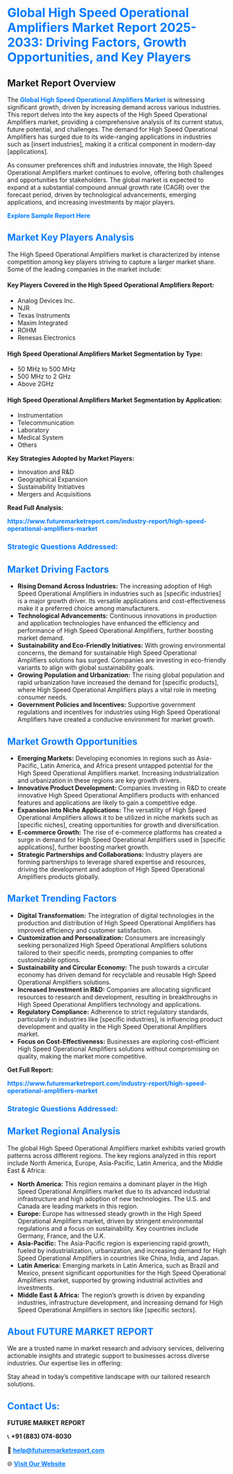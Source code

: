 <h1 style="color: #007BFF;">Global High Speed Operational Amplifiers Market Report 2025-2033: Driving Factors, Growth Opportunities, and Key Players</h1>

<section id="overview">
<h2>Market Report Overview</h2>
<p>The <a href="https://www.futuremarketreport.com/industry-report/high-speed-operational-amplifiers-market" style="color: #007BFF; text-decoration: none;"><strong>Global High Speed Operational Amplifiers Market</strong></a> is witnessing significant growth, driven by increasing demand across various industries. This report delves into the key aspects of the High Speed Operational Amplifiers market, providing a comprehensive analysis of its current status, future potential, and challenges. The demand for High Speed Operational Amplifiers has surged due to its wide-ranging applications in industries such as [insert industries], making it a critical component in modern-day [applications].</p>
<p>As consumer preferences shift and industries innovate, the High Speed Operational Amplifiers market continues to evolve, offering both challenges and opportunities for stakeholders. The global market is expected to expand at a substantial compound annual growth rate (CAGR) over the forecast period, driven by technological advancements, emerging applications, and increasing investments by major players.</p>
</section>

<section id="overview">
<p><a href="https://www.futuremarketreport.com/request-sample/reportId=81239" style="color: #007BFF; text-decoration: none;"><strong>Explore Sample Report Here</strong></a></p>
</section>

<section id="key-players">
<h2 style="color: #007BFF;">Market Key Players Analysis</h2>
<p>The High Speed Operational Amplifiers market is characterized by intense competition among key players striving to capture a larger market share. Some of the leading companies in the market include:</p>
<h4>Key Players Covered in the High Speed Operational Amplifiers Report:</h4>
<ul><li>Analog Devices Inc.</li><li>NJR</li><li>Texas Instruments</li><li>Maxim Integrated</li><li>ROHM</li><li>Renesas Electronics</li></ul>
<h4>High Speed Operational Amplifiers Market Segmentation by Type:</h4>
<ul><li>50 MHz to 500 MHz</li><li>500 MHz to 2 GHz</li><li>Above 2GHz</li></ul>

<h4>High Speed Operational Amplifiers Market Segmentation by Application:</h4>
<ul><li>Instrumentation</li><li>Telecommunication</li><li>Laboratory</li><li>Medical System</li><li>Others</li></ul>
<p><strong>Key Strategies Adopted by Market Players:</strong></p>
<ul>
<li>Innovation and R&D</li>
<li>Geographical Expansion</li>
<li>Sustainability Initiatives</li>
<li>Mergers and Acquisitions</li>
</ul>
</section>

<section>
<p><strong>Read Full Analysis: </strong></p><a href="https://www.futuremarketreport.com/industry-report/high-speed-operational-amplifiers-market" style="color: #007BFF; text-decoration: none;"><strong>https://www.futuremarketreport.com/industry-report/high-speed-operational-amplifiers-market</strong></a>
<h3 style="color: #007BFF;">Strategic Questions Addressed:</h3>
</section>

<section id="driving-factors">
<h2 style="color: #007BFF;">Market Driving Factors</h2>
<ul>
<li><strong>Rising Demand Across Industries:</strong> The increasing adoption of High Speed Operational Amplifiers in industries such as [specific industries] is a major growth driver. Its versatile applications and cost-effectiveness make it a preferred choice among manufacturers.</li>
<li><strong>Technological Advancements:</strong> Continuous innovations in production and application technologies have enhanced the efficiency and performance of High Speed Operational Amplifiers, further boosting market demand.</li>
<li><strong>Sustainability and Eco-Friendly Initiatives:</strong> With growing environmental concerns, the demand for sustainable High Speed Operational Amplifiers solutions has surged. Companies are investing in eco-friendly variants to align with global sustainability goals.</li>
<li><strong>Growing Population and Urbanization:</strong> The rising global population and rapid urbanization have increased the demand for [specific products], where High Speed Operational Amplifiers plays a vital role in meeting consumer needs.</li>
<li><strong>Government Policies and Incentives:</strong> Supportive government regulations and incentives for industries using High Speed Operational Amplifiers have created a conducive environment for market growth.</li>
</ul>
</section>

<section id="growth-opportunities">
<h2 style="color: #007BFF;">Market Growth Opportunities</h2>
<ul>
<li><strong>Emerging Markets:</strong> Developing economies in regions such as Asia-Pacific, Latin America, and Africa present untapped potential for the High Speed Operational Amplifiers market. Increasing industrialization and urbanization in these regions are key growth drivers.</li>
<li><strong>Innovative Product Development:</strong> Companies investing in R&D to create innovative High Speed Operational Amplifiers products with enhanced features and applications are likely to gain a competitive edge.</li>
<li><strong>Expansion into Niche Applications:</strong> The versatility of High Speed Operational Amplifiers allows it to be utilized in niche markets such as [specific niches], creating opportunities for growth and diversification.</li>
<li><strong>E-commerce Growth:</strong> The rise of e-commerce platforms has created a surge in demand for High Speed Operational Amplifiers used in [specific applications], further boosting market growth.</li>
<li><strong>Strategic Partnerships and Collaborations:</strong> Industry players are forming partnerships to leverage shared expertise and resources, driving the development and adoption of High Speed Operational Amplifiers products globally.</li>
</ul>
</section>

<section id="trending-factors">
<h2 style="color: #007BFF;">Market Trending Factors</h2>
<ul>
<li><strong>Digital Transformation:</strong> The integration of digital technologies in the production and distribution of High Speed Operational Amplifiers has improved efficiency and customer satisfaction.</li>
<li><strong>Customization and Personalization:</strong> Consumers are increasingly seeking personalized High Speed Operational Amplifiers solutions tailored to their specific needs, prompting companies to offer customizable options.</li>
<li><strong>Sustainability and Circular Economy:</strong> The push towards a circular economy has driven demand for recyclable and reusable High Speed Operational Amplifiers solutions.</li>
<li><strong>Increased Investment in R&D:</strong> Companies are allocating significant resources to research and development, resulting in breakthroughs in High Speed Operational Amplifiers technology and applications.</li>
<li><strong>Regulatory Compliance:</strong> Adherence to strict regulatory standards, particularly in industries like [specific industries], is influencing product development and quality in the High Speed Operational Amplifiers market.</li>
<li><strong>Focus on Cost-Effectiveness:</strong> Businesses are exploring cost-efficient High Speed Operational Amplifiers solutions without compromising on quality, making the market more competitive.</li>
</ul>
</section>

<section>
<p><strong>Get Full Report: </strong></p><a href="https://www.futuremarketreport.com/industry-report/high-speed-operational-amplifiers-market" style="color: #007BFF; text-decoration: none;"><strong>https://www.futuremarketreport.com/industry-report/high-speed-operational-amplifiers-market</strong></a>
<h3 style="color: #007BFF;">Strategic Questions Addressed:</h3>
</section>


<section id="regional-analysis">
<h2 style="color: #007BFF;">Market Regional Analysis</h2>
<p>The global High Speed Operational Amplifiers market exhibits varied growth patterns across different regions. The key regions analyzed in this report include North America, Europe, Asia-Pacific, Latin America, and the Middle East & Africa:</p>
<ul>
<li><strong>North America:</strong> This region remains a dominant player in the High Speed Operational Amplifiers market due to its advanced industrial infrastructure and high adoption of new technologies. The U.S. and Canada are leading markets in this region.</li>
<li><strong>Europe:</strong> Europe has witnessed steady growth in the High Speed Operational Amplifiers market, driven by stringent environmental regulations and a focus on sustainability. Key countries include Germany, France, and the U.K.</li>
<li><strong>Asia-Pacific:</strong> The Asia-Pacific region is experiencing rapid growth, fueled by industrialization, urbanization, and increasing demand for High Speed Operational Amplifiers in countries like China, India, and Japan.</li>
<li><strong>Latin America:</strong> Emerging markets in Latin America, such as Brazil and Mexico, present significant opportunities for the High Speed Operational Amplifiers market, supported by growing industrial activities and investments.</li>
<li><strong>Middle East & Africa:</strong> The region’s growth is driven by expanding industries, infrastructure development, and increasing demand for High Speed Operational Amplifiers in sectors like [specific sectors].</li>
</ul>
</section>

<footer>
<h2 style="color: #007BFF;">About FUTURE MARKET REPORT</h2>
<p>We are a trusted name in market research and advisory services, delivering actionable insights and strategic support to businesses across diverse industries. Our expertise lies in offering:</p>

<p>Stay ahead in today’s competitive landscape with our tailored research solutions.</p>

<h2 style="color: #007BFF;">Contact Us:</h2>
<p><strong>FUTURE MARKET REPORT</strong></p>
<p>📞 <strong>+91 (883) 074-8030</strong></p>
<p>📧 <strong><a href="mailto:help@futuremarketreport.com" style="color: #007BFF;">help@futuremarketreport.com</a></strong></p>
<p>🌐 <strong><a href="https://www.futuremarketreport.com/" style="color: #007BFF;">Visit Our Website</a></strong></p>
</footer>